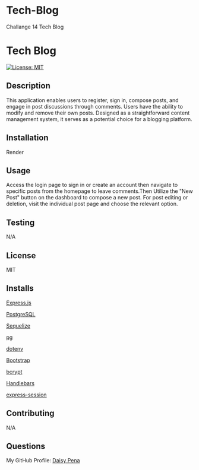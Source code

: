 # Tech-Blog
Challange 14 Tech Blog

# Tech Blog

[![License: MIT](https://img.shields.io/badge/License-MIT-yellow.svg)](https://opensource.org/licenses/MIT)

## Description

This application enables users to register, sign in, compose posts, and engage in post discussions through comments. Users have the ability to modify and remove their own posts. Designed as a straightforward content management system, it serves as a potential choice for a blogging platform.


## Installation

Render 

## Usage

Access the login page to sign in or create an account then navigate to specific posts from the homepage to leave comments.Then
Utilize the "New Post" button on the dashboard to compose a new post.
For post editing or deletion, visit the individual post page and choose the relevant option.

## Testing

N/A

## License

MIT

## Installs


[Express.js](https://expressjs.com/)

[PostgreSQL](https://www.postgresql.org/)

[Sequelize](https://sequelize.org/)

[pg](https://www.npmjs.com/package/pg)

[dotenv](https://www.npmjs.com/package/dotenv)

[Bootstrap](https://getbootstrap.com/)

[bcrypt](https://www.npmjs.com/package/bcrypt)

[Handlebars](https://handlebarsjs.com/)

[express-session](https://www.npmjs.com/package/express-session)


## Contributing

N/A

## Questions

My GitHub Profile: [Daisy Pena](https://github.com/dpena1489)
